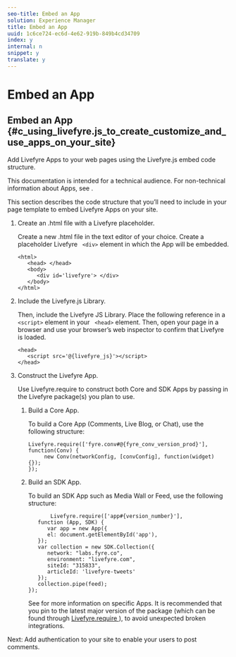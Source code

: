 ```yaml
---
seo-title: Embed an App
solution: Experience Manager
title: Embed an App
uuid: 1c6ce724-ec6d-4e62-919b-849b4cd34709
index: y
internal: n
snippet: y
translate: y
---
```


# Embed an App

## Embed an App {#c_using_livefyre.js_to_create_customize_and_use_apps_on_your_site}
Add Livefyre Apps to your web pages using the Livefyre.js embed code structure.

This documentation is intended for a technical audience. For non-technical information about Apps, see [](c_about_apps.md#c_about_apps).

This section describes the code structure that you’ll need to include in your page template to embed Livefyre Apps on your site.

1. Create an .html file with a Livefyre placeholder.

   Create a new .html file in the text editor of your choice. Create a placeholder Livefyre ` <div>` element in which the App will be embedded.

   ```
   <html> 
      <head> </head> 
      <body> 
         <div id='livefyre'> </div> 
      </body> 
   </html>
   ```

1. Include the Livefyre.js Library.

   Then, include the Livefyre JS Library. Place the following reference in a ` <script>` element in your ` <head>` element. Then, open your page in a browser and use your browser’s web inspector to confirm that Livefyre is loaded.

   ```
   <head> 
      <script src='@{livefyre_js}'></script> 
   </head> 
   
   ```

1. Construct the Livefyre App.

   Use Livefyre.require to construct both Core and SDK Apps by passing in the Livefyre package(s) you plan to use.

    1. Build a Core App.

       To build a Core App (Comments, Live Blog, or Chat), use the following structure:
    
       ```
       Livefyre.require(['fyre.conv#@{fyre_conv_version_prod}'], function(Conv) { 
            new Conv(networkConfig, [convConfig], function(widget) {});  
       });  
       
       ```

    1. Build an SDK App.

       To build an SDK App such as Media Wall or Feed, use the following structure:
    
       ```
              Livefyre.require(['app#{version_number}'], 
          function (App, SDK) { 
             var app = new App({ 
             el: document.getElementById('app'), 
          }); 
          var collection = new SDK.Collection({ 
             network: "labs.fyre.co", 
             environment: "livefyre.com", 
             siteId: "315833", 
             articleId: 'livefyre-tweets' 
          }); 
          collection.pipe(feed); 
       }); 
       
       ```
       See [](c_about_apps.md#c_about_apps) for more information on specific Apps. It is recommended that you pin to the latest major version of the package (which can be found through [ Livefyre.require ](https://cdn.livefyre.com/packages.html)), to avoid unexpected broken integrations.


Next: Add authentication to your site to enable your users to post comments.
